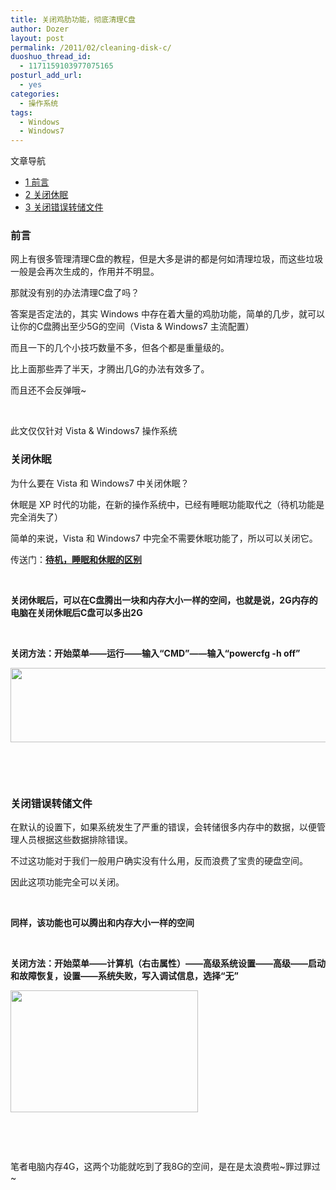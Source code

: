 ```yaml
---
title: 关闭鸡肋功能，彻底清理C盘
author: Dozer
layout: post
permalink: /2011/02/cleaning-disk-c/
duoshuo_thread_id:
  - 1171159103977075165
posturl_add_url:
  - yes
categories:
  - 操作系统
tags:
  - Windows
  - Windows7
---
```

<div id="toc_container" class="no_bullets">
  <p class="toc_title">
    文章导航
  </p>
  
  <ul class="toc_list">
    <li>
      <a href="#i"><span class="toc_number toc_depth_1">1</span> 前言</a>
    </li>
    <li>
      <a href="#i-2"><span class="toc_number toc_depth_1">2</span> 关闭休眠</a>
    </li>
    <li>
      <a href="#i-3"><span class="toc_number toc_depth_1">3</span> 关闭错误转储文件</a>
    </li>
  </ul>
</div>

### <span id="i">前言</span>

网上有很多管理清理C盘的教程，但是大多是讲的都是何如清理垃圾，而这些垃圾一般是会再次生成的，作用并不明显。

那就没有别的办法清理C盘了吗？

答案是否定法的，其实 Windows 中存在着大量的鸡肋功能，简单的几步，就可以让你的C盘腾出至少5G的空间（Vista & Windows7 主流配置）

而且一下的几个小技巧数量不多，但各个都是重量级的。

比上面那些弄了半天，才腾出几G的办法有效多了。

而且还不会反弹哦~

&nbsp;

此文仅仅针对 Vista & Windows7 操作系统

<!--more-->

### <span id="i-2">关闭休眠</span>

为什么要在 Vista 和 Windows7 中关闭休眠？

休眠是 XP 时代的功能，在新的操作系统中，已经有睡眠功能取代之（待机功能是完全消失了）

简单的来说，Vista 和 Windows7 中完全不需要休眠功能了，所以可以关闭它。

传送门：**<a href="http://www.google.com/search?q=%E5%BE%85%E6%9C%BA+%E7%9D%A1%E7%9C%A0+%E4%BC%91%E7%9C%A0+%E5%8C%BA%E5%88%AB" target="_blank">待机，睡眠和休眠的区别</a>**

&nbsp;

**关闭休眠后，可以在C盘腾出一块和内存大小一样的空间，也就是说，2G内存的电脑在关闭休眠后C盘可以多出2G**

&nbsp;

**关闭方法：开始菜单——运行——输入“CMD”——输入“powercfg -h off”**

[<img class="alignnone size-full wp-image-241" title="power" alt="" src="http://www.dozer.cc/wp-content/uploads/2011/02/power.jpg" width="677" height="119" />][1]

&nbsp;

&nbsp;

### <span id="i-3">关闭错误转储文件</span>

在默认的设置下，如果系统发生了严重的错误，会转储很多内存中的数据，以便管理人员根据这些数据排除错误。

不过这功能对于我们一般用户确实没有什么用，反而浪费了宝贵的硬盘空间。

因此这项功能完全可以关闭。

&nbsp;

**同样，该功能也可以腾出和内存大小一样的空间**

&nbsp;

**关闭方法：开始菜单——计算机（右击属性）——高级系统设置——高级——启动和故障恢复，设置——系统失败，写入调试信息，选择“无”**

[<img class="alignnone size-medium wp-image-242" title="error" alt="" src="http://www.dozer.cc/wp-content/uploads/2011/02/error-300x195.jpg" width="300" height="195" />][2]

&nbsp;

&nbsp;

笔者电脑内存4G，这两个功能就吃到了我8G的空间，是在是太浪费啦~罪过罪过~

 [1]: http://www.dozer.cc/wp-content/uploads/2011/02/power.jpg
 [2]: http://www.dozer.cc/wp-content/uploads/2011/02/error.jpg